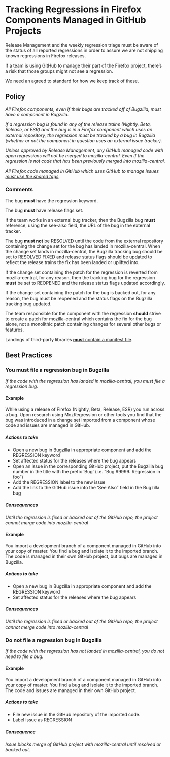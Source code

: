 # Tracking Regressions in Firefox Components Managed in GitHub Projects
Release Management and the weekly regression triage must be aware of the status of all reported regressions in order to assure we are not shipping known regressions in Firefox releases.

If a team is using GitHub to manage their part of the Firefox project, there’s a risk that those groups might not see a regression.

We need an agreed to standard for how we keep track of these.

## Policy
*All Firefox components, even if their bugs are tracked off of Bugzilla, must have a component in Bugzilla.*

*If a regression bug is found in any of the release trains (Nightly, Beta, Release, or ESR) and the bug is in a Firefox component which uses an external repository, the regression must be tracked by a bug in Bugzilla (whether or not the component in question uses an external issue tracker).*

*Unless approved by Release Management, any GitHub managed code with open regressions will not be merged to mozilla-central. Even if the regression is not code that has been previously merged into mozilla-central.*

*All Firefox code managed in GitHub which uses GitHub to manage issues [must use the shared tags](https://mozilla.github.io/bmo-harmony/labels).*

### Comments

The bug **must** have the regression keyword.

The bug **must** have release flags set.

If the team works in an external bug tracker, then the Bugzilla bug **must** reference, using the see-also field, the URL of the bug in the external tracker.

The bug **must not** be RESOLVED until the code from the external repository containing the change set for the bug has landed in mozilla-central. When the change set lands in mozilla-central, the Bugzilla tracking bug should be set to RESOLVED FIXED and release status flags should be updated to reflect the release trains the fix has been landed or uplifted into.

If the change set containing the patch for the regression is reverted from mozilla-central, for any reason, then the tracking bug for the regression **must** be set to REOPENED and the release status flags updated accordingly.

If the change set containing the patch for the bug is backed out, for any reason, the bug must be reopened and the status flags on the Bugzilla tracking bug updated.

The team responsible for the component with the regression **should** strive to create a patch for mozilla-central which contains the fix for the bug alone, not a monolithic patch containing changes for several other bugs or features.

Landings of third-party libraries [**must** contain a manifest file](https://docs.google.com/document/d/12ihxPXBo9zBBaU_pBsPrc_wNHds4Upr-PwFfiSHrbu8).

## Best Practices
### You must file a regression bug in Bugzilla

*If the code with the regression has landed in mozilla-central, you must file a regression bug.*

#### Example

While using a release of Firefox (Nightly, Beta, Release, ESR) you run across a bug. Upon research using MozRegression or other tools you find that the bug was introduced in a change set imported from a component whose code and issues are managed in GitHub.

##### Actions to take
* Open a new bug in Bugzilla in appropriate component and add the REGRESSION keyword
* Set affected status for the releases where the bug appears
* Open an issue in the corresponding GitHub project, put the Bugzilla bug number in the title with the prefix ‘Bug’ (i.e. “Bug 99999: Regression in foo”)
* Add the REGRESSION label to the new issue
* Add the link to the GitHub issue into the ‘See Also” field in the Bugzilla bug

##### Consequences
*Until the regression is fixed or backed out of the GitHub repo, the project cannot merge code into mozilla-central*

#### Example
You import a development branch of a component managed in GitHub into your copy of master. You find a bug and isolate it to the imported branch. The code is managed in their own GitHub project, but bugs are managed in Bugzilla.

##### Actions to take
* Open a new bug in Bugzilla in appropriate component and add the REGRESSION keyword
* Set affected status for the releases where the bug appears

##### Consequences
*Until the regression is fixed or backed out of the GitHub repo, the project cannot merge code into mozilla-central*

### Do not file a regression bug in Bugzilla
*If the code with the regression has not landed in mozilla-central, you do not need to file a bug.*

#### Example

You import a development branch of a component managed in GitHub into your copy of master. You find a bug and isolate it to the imported branch. The code and issues are managed in their own GitHub project.

##### Actions to take
* File new issue in the GitHub repository of the imported code.
* Label issue as REGRESSION

##### Consequence
*Issue blocks merge of GitHub project with mozilla-central until resolved or backed out.*
